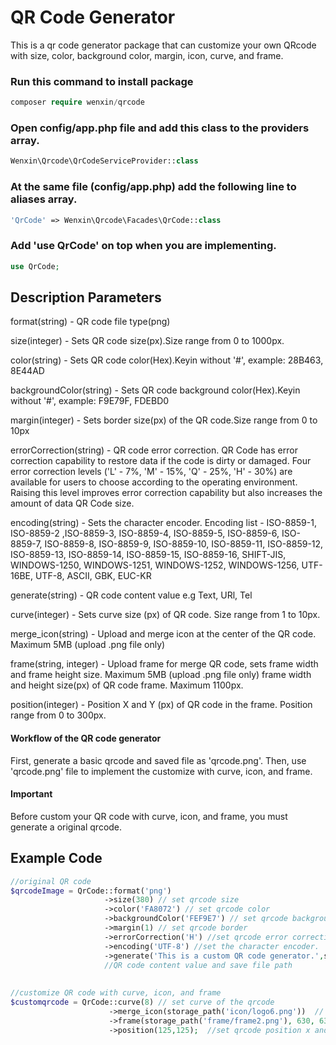 # QR Code Generator

This is a qr code generator package that can customize your own QRcode with size, color, background color, margin, icon, curve, and frame.

### Run this command to install package
```php
composer require wenxin/qrcode
```

### Open config/app.php file and add this class to the providers array.
```php
Wenxin\Qrcode\QrCodeServiceProvider::class
```

### At the same file (config/app.php) add the following line to aliases array. 
```php
'QrCode' => Wenxin\Qrcode\Facades\QrCode::class
```
### Add 'use QrCode' on top when you are implementing.
```php
use QrCode;
```
## Description Parameters
format(string) - QR code file type(png)

size(integer) - Sets QR code size(px).Size range from 0 to 1000px.

color(string) - Sets QR code color(Hex).Keyin without '#', example: 28B463, 8E44AD  

backgroundColor(string) - Sets QR code background color(Hex).Keyin without '#', example: F9E79F, FDEBD0

margin(integer) - Sets border size(px) of the QR code.Size range from 0 to 10px

errorCorrection(string) - QR code error correction. QR Code has error correction capability to restore data if the code is dirty or damaged. Four error correction levels ('L' - 7%, 'M' - 15%, 'Q' - 25%, 'H' - 30%) are available for users to choose according to the operating environment. Raising this level improves error correction capability but also increases the amount of data QR Code size.

encoding(string) - Sets the character encoder.
Encoding list - ISO-8859-1, ISO-8859-2 ,ISO-8859-3, ISO-8859-4, ISO-8859-5, ISO-8859-6, ISO-8859-7, ISO-8859-8, ISO-8859-9, ISO-8859-10, ISO-8859-11, ISO-8859-12, ISO-8859-13, ISO-8859-14, ISO-8859-15, ISO-8859-16, SHIFT-JIS, WINDOWS-1250, WINDOWS-1251, WINDOWS-1252, WINDOWS-1256, UTF-16BE, UTF-8, ASCII, GBK, EUC-KR

generate(string) - QR code content value e.g Text, URl, Tel

curve(integer) - Sets curve size (px) of QR code. Size range from 1 to 10px.

merge_icon(string) - Upload and merge icon at the center of the QR code. Maximum 5MB (upload .png file only)

frame(string, integer) - Upload frame for merge QR code, sets frame width and frame height size. Maximum 5MB (upload .png file only) frame width and height size(px) of QR code frame. Maximum 1100px.

position(integer) -  Position X and Y (px) of QR code in the frame. Position range from 0 to 300px.
 
#### Workflow of the QR code generator
First, generate a basic qrcode and saved file as 'qrcode.png'.
Then, use 'qrcode.png' file to implement the customize with curve, icon, and frame.

#### Important
Before custom your QR code with curve, icon, and frame, you must generate a original qrcode.

## Example Code
```php
//original QR code
$qrcodeImage = QrCode::format('png')      
                     ->size(380) // set qrcode size                                                                   
                     ->color('FA8072') // set qrcode color
                     ->backgroundColor('FEF9E7') // set qrcode background color                              
                     ->margin(1) // set qrcode border                       
                     ->errorCorrection('H') //set qrcode error correction  
                     ->encoding('UTF-8') //set the character encoder.                           
                     ->generate('This is a custom QR code generator.',storage_path('app/qrcode.png'));
                     //QR code content value and save file path
                     
                                                                
//customize QR code with curve, icon, and frame       
$customqrcode = QrCode::curve(8) // set curve of the qrcode
                      ->merge_icon(storage_path('icon/logo6.png'))  // merge icon at the center of the qrcode
                      ->frame(storage_path('frame/frame2.png'), 630, 630) //frame file ,frame width and height  
                      ->position(125,125);  //set qrcode position x and y in the frame                                       
        

```




